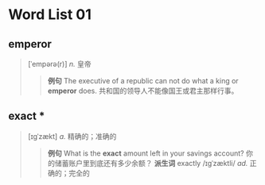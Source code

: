 # Word List 01

## emperor 
> [ˈempərə(r)] _n._ 皇帝 
>> __例句__ 
>> The executive of a republic can not do what a king or **emperor** does. 
>> 共和国的领导人不能像国王或君主那样行事。 

## exact \* 
> [ɪgˈzækt] _a._ 精确的；准确的 
>> __例句__ 
>> What is the **exact** amount left in your savings account? 
>> 你的储蓄账户里到底还有多少余额？ 
>> __派生词__ 
>> exactly /ɪgˈzæktli/ _ad._ 正确的；完全的 
>>






